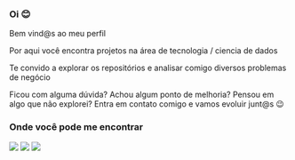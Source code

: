 ### Oi 😊

Bem vind@s ao meu perfil 

Por aqui você encontra projetos na área de tecnologia / ciencia de dados

Te convido a explorar os repositórios e analisar comigo diversos problemas de negócio 

Ficou com alguma dúvida? Achou algum ponto de melhoria? Pensou em algo que não explorei? Entra em contato comigo e vamos evoluir junt@s 😉

### Onde você pode me encontrar
<div>
  <a href="https://www.linkedin.com/in/patricia-duran/" target="_blank"><img src="https://img.shields.io/badge/-LinkedIn-%230077B5?style=for-the-badge&logo=linkedin&logoColor=white" target="_blank"></a>
   <a href = "mailto:patriciaod.sp@gmail.com"><img src="https://img.shields.io/badge/-Gmail-%23333?style=for-the-badge&logo=gmail&logoColor=red" target="_blank"></a>
     <a href = "https://www.instagram.com/patricia__duran"><img src="https://img.shields.io/badge/Instagram-E4405F?style=for-the-badge&logo=instagram&logoColor=white"></a>
  
</div>
    <!--
**PatriciaDuran/PatriciaDuran** is a ✨ _special_ ✨ repository because its `README.md` (this file) appears on your GitHub profile.

Here are some ideas to get you started:

- 🔭 I’m currently working on ...
- 🌱 I’m currently learning ...
- 👯 I’m looking to collaborate on ...
- 🤔 I’m looking for help with ...
- 💬 Ask me about ...
- 📫 How to reach me: ...
- 😄 Pronouns: ...
- ⚡ Fun fact: ...
-->

